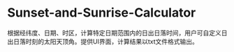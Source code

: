 # Sunset-and-Sunrise-Calculator
根据经纬度、日期、时区，计算特定日期范围内的日出日落时间，用户可自定义日出日落时刻的太阳天顶角。提供UI界面，计算结果以txt文件格式输出。
